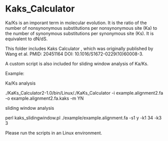 # Kaks_Calculator
Ka/Ks is an imporant term in molecular evolution. It is the ratio of the number of nonsynonymous substitutions per nonsynonymous site (Ka) to the number of synonymous substitutions per synonymous site (Ks). It is equivalent to dN/dS.

This folder includes Kaks Calculator , which was originally published by Wang et al. PMID: 20451164 DOI: 10.1016/S1672-0229(10)60008-3.

A custom script is also included for sliding window analysis of Ka/Ks.

Example:

Ka/Ks analysis

./KaKs_Calculator2-1.0/bin/Linux/./KaKs_Calculator -i example.alignment2.fa -o example.alignment2.fa.kaks -m YN

sliding window analysis

perl kaks_slidingwindow.pl ./example/example.alignment.fa -s1 y -k1 34 -k3 3 

Please run the scripts in an Linux environment.
